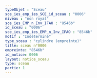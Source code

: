 ```yaml
---
typeObjet : "Sceau"
sce_ies_emp_ies_SCE_id_sceau : "0006"
niveau : "non royal"
sce_ies_EMP_n_Inv_IFAO : "8546b"
id_sceau : "0006"
sce_ies_emp_ies_EMP_n_Inv_IFAO : "8546b"
motif : "Indéterminé"
type_sceau : "cylindre (empreinte)"
title: sceau n°0006
empreinte: "8546b"
id_notice: 0006
layout: notice_sceau
type: sceau
partie: 1
---
```

